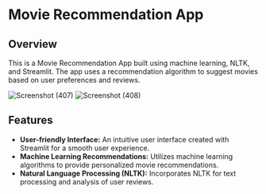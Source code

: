 # Movie Recommendation App

## Overview

This is a Movie Recommendation App built using machine learning, NLTK, and Streamlit. The app uses a recommendation algorithm to suggest movies based on user preferences and reviews.

![Screenshot (407)](https://github.com/Upendra2003/MovieRecommendationSystem/assets/96371563/6cf5790e-75e7-4a3f-8ebc-e4b33da404dc)
![Screenshot (408)](https://github.com/Upendra2003/MovieRecommendationSystem/assets/96371563/b09a19e0-98ca-4320-986e-0c0e684c3f6f)


## Features

- **User-friendly Interface:** An intuitive user interface created with Streamlit for a smooth user experience.
- **Machine Learning Recommendations:** Utilizes machine learning algorithms to provide personalized movie recommendations.
- **Natural Language Processing (NLTK):** Incorporates NLTK for text processing and analysis of user reviews.


